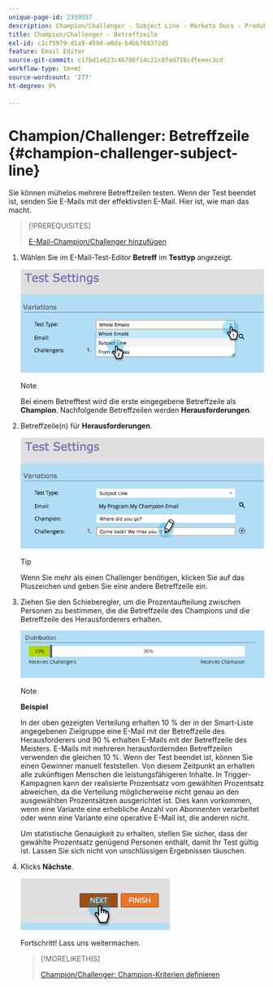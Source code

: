 ```yaml
---
unique-page-id: 2359557
description: Champion/Challenger - Subject Line - Marketo Docs - Produktdokumentation
title: Champion/Challenger - Betreffzeile
exl-id: c1c75979-d1a9-459d-a0da-b4bb769372d5
feature: Email Editor
source-git-commit: c17bd1a623c46786f14c21c8fad718cdfeeec3cd
workflow-type: tm+mt
source-wordcount: '277'
ht-degree: 0%

---
```


# Champion/Challenger: Betreffzeile {#champion-challenger-subject-line}

Sie können mühelos mehrere Betreffzeilen testen. Wenn der Test beendet ist, senden Sie E-Mails mit der effektivsten E-Mail. Hier ist, wie man das macht.

>[!PREREQUISITES]
>
>[E-Mail-Champion/Challenger hinzufügen](/help/marketo/product-docs/email-marketing/general/functions-in-the-editor/email-tests-champion-challenger/add-an-email-champion-challenger.md)

1. Wählen Sie im E-Mail-Test-Editor **Betreff** im **Testtyp** angezeigt.

   ![](assets/image2014-9-15-12-3a37-3a50.png)

   >[!NOTE]
   >
   >Bei einem Betrefftest wird die erste eingegebene Betreffzeile als **Champion**. Nachfolgende Betreffzeilen werden **Herausforderungen**.

1. Betreffzeile(n) für **Herausforderungen**.

   ![](assets/image2014-9-15-12-3a38-3a4.png)

   >[!TIP]
   >
   >Wenn Sie mehr als einen Challenger benötigen, klicken Sie auf das Pluszeichen und geben Sie eine andere Betreffzeile ein.

1. Ziehen Sie den Schieberegler, um die Prozentaufteilung zwischen Personen zu bestimmen, die die Betreffzeile des Champions und die Betreffzeile des Herausforderers erhalten.

   ![](assets/image2015-8-7-15-3a19-3a50.png)

   >[!NOTE]
   >
   >**Beispiel**
   >
   >In der oben gezeigten Verteilung erhalten 10 % der in der Smart-Liste angegebenen Zielgruppe eine E-Mail mit der Betreffzeile des Herausforderers und 90 % erhalten E-Mails mit der Betreffzeile des Meisters. E-Mails mit mehreren herausfordernden Betreffzeilen verwenden die gleichen 10 %. Wenn der Test beendet ist, können Sie einen Gewinner manuell feststellen. Von diesem Zeitpunkt an erhalten alle zukünftigen Menschen die leistungsfähigeren Inhalte. In Trigger-Kampagnen kann der realisierte Prozentsatz vom gewählten Prozentsatz abweichen, da die Verteilung möglicherweise nicht genau an den ausgewählten Prozentsätzen ausgerichtet ist. Dies kann vorkommen, wenn eine Variante eine erhebliche Anzahl von Abonnenten verarbeitet oder wenn eine Variante eine operative E-Mail ist, die anderen nicht.

   Um statistische Genauigkeit zu erhalten, stellen Sie sicher, dass der gewählte Prozentsatz genügend Personen enthält, damit Ihr Test gültig ist. Lassen Sie sich nicht von unschlüssigen Ergebnissen täuschen.

1. Klicks **Nächste**.

   ![](assets/image2014-9-15-12-3a40-3a42.png)

   Fortschritt! Lass uns weitermachen.

   >[!MORELIKETHIS]
   >
   >[Champion/Challenger: Champion-Kriterien definieren](/help/marketo/product-docs/email-marketing/general/functions-in-the-editor/email-tests-champion-challenger/champion-challenger-define-champion-criteria.md)
